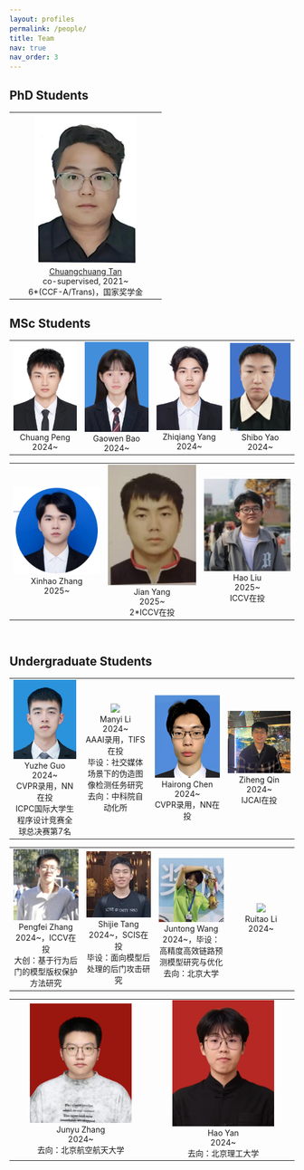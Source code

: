 ```yaml
---
layout: profiles
permalink: /people/
title: Team
nav: true
nav_order: 3
---
```




## PhD Students
<table  rules="none">
  <tr>
  <td  width="255" align="center">
      <center>
        <img src="../assets/img/people_imgs/tanchuangchuang.jpg" width=180 />
        <br/>
        <font color="AAAAAA"><a href="https://chuangchuangtan.github.io/">Chuangchuang Tan</a></font>
        <br/>co-supervised, 2021~<br/>6*(CCF-A/Trans)，国家奖学金
      </center>
    </td>
  </tr>
</table>


## MSc Students
<table  rules="none">
  <tr>
    <td  width="255" align="center">
      <center>
        <img src="../assets/img/people_imgs/pengchuang.jpg" width=180 />
        <br/>
        <font>Chuang Peng</font><br/> 
        2024~
      </center>
    </td>
    <td  width="255" align="center">
      <center>
        <img src="../assets/img/people_imgs/baogaowen.jpg" width=180 />
        <br/>
        <font>Gaowen Bao</font><br/>
        2024~
      </center>
    </td>
    <td  width="255" align="center">
      <center>
        <img src="../assets/img/people_imgs/yangzhiqiang.jpg" width=180 />
        <br/>
        <font>Zhiqiang Yang</font><br/>
        2024~
      </center>
    </td>
    <td  width="255" align="center">
      <center>
        <img src="../assets/img/people_imgs/yaoshibo.png" width=180 />
        <br/>
        <font>Shibo Yao</font><br/>
        2024~
      </center>
    </td>
  </tr>
</table>

<table  rules="none">
  <tr>
    <td  width="255" align="center">
      <center>
        <img src="../assets/img/people_imgs/zhangxinhao.jpg" width=180 />
        <br/>
        <font>Xinhao Zhang</font><br/> 
        2025~
      </center>
    </td>
    <td  width="255" align="center">
      <center>
        <img src="../assets/img/people_imgs/yangjian.jpg" width=180 />
        <br/>
        <font>Jian Yang</font><br/>
        2025~<br/>2*ICCV在投
      </center>
    </td>
    <td  width="255" align="center">
      <center>
        <img src="../assets/img/people_imgs/liuhao.jpg" width=180 />
        <br/>
        <font>Hao Liu</font><br/>
        2025~<br/>ICCV在投
      </center>
    </td>
  </tr>
</table> 
<br>

## Undergraduate Students
<table  rules="none">
  <tr>
    <td  width="255" align="center">
      <center>
        <img src="../assets/img/people_imgs/guoyuzhe.jpg" width=180 />
        <br/>
        <font>Yuzhe Guo</font><br/>
        2024~<br/>CVPR录用，NN在投<br/>ICPC国际大学生程序设计竞赛全球总决赛第7名
      </center>
    </td>
        <td  width="255" align="center">
      <center>
        <img src="../assets/img/people_imgs/limanyi.png" width=180 />
        <br/>
        <font>Manyi Li</font><br/> 
        2024~<br/>AAAI录用，TIFS在投<br/>
        毕设：社交媒体场景下的伪造图像检测任务研究<br/>去向：中科院自动化所
      </center>
    </td>
    <td  width="255" align="center">
      <center>
        <img src="../assets/img/people_imgs/chenhairong.jpg" width=180 />
        <br/>
        <font>Hairong Chen</font><br/>
        2024~<br/>CVPR录用，NN在投
      </center>
    </td>
    <td  width="255" align="center">
      <center>
        <img src="../assets/img/people_imgs/qinziheng.jpg" width=180 />
        <br/>
        <font>Ziheng Qin</font><br/>
        2024~<br/>IJCAI在投
      </center>
    </td>
  </tr>
</table>

<table  rules="none">
  <tr>
    <td  width="255" align="center">
      <center>
        <img src="../assets/img/people_imgs/zhangpengfei.jpg" width=180 />
        <br/>
        <font>Pengfei Zhang</font><br/> 
        2024~，ICCV在投<br/>大创：基于行为后门的模型版权保护方法研究
      </center>
    </td>
    <td  width="255" align="center">
      <center>
        <img src="../assets/img/people_imgs/tangshijie.jpg" width=180 />
        <br/>
        <font>Shijie Tang</font><br/>
        2024~，SCIS在投<br/>毕设：面向模型后处理的后门攻击研究
      </center>
    </td>
    <td  width="255" align="center">
      <center>
        <img src="../assets/img/people_imgs/wangjuntong.jpg" width=180 />
        <br/>
        <font>Juntong Wang</font><br/>
        2024~，毕设：高精度高效链路预测模型研究与优化<br/>去向：北京大学
      </center>
    </td>
        <td  width="255" align="center">
      <center>
        <img src="../assets/img/people_imgs/liruitao.png" width=180 />
        <br/>
        <font>Ruitao Li</font><br/>
        2024~
      </center>
    </td>
  </tr>
</table>

<table  rules="none">
  <tr>
    <td  width="255" align="center">
      <center>
        <img src="../assets/img/people_imgs/zhangjunyu.jpg" width=180 />
        <br/>
        <font>Junyu Zhang</font><br/> 
        2024~<br/>去向：北京航空航天大学
      </center>
    </td>
    <td  width="255" align="center">
      <center>
        <img src="../assets/img/people_imgs/yanhao.jpg" width=180 />
        <br/>
        <font>Hao Yan</font><br/>
        2024~<br/>去向：北京理工大学
      </center>
    </td>
  </tr>
</table>  
<br>
